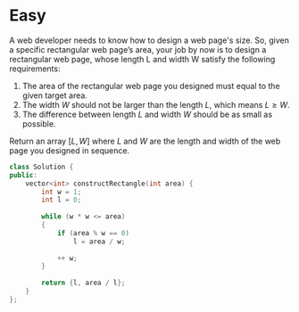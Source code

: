 # Easy

A web developer needs to know how to design a web page's size. So, given a specific rectangular web page’s area, your job by now is to design a rectangular web page, whose length L and width W satisfy the following requirements:

1. The area of the rectangular web page you designed must equal to the given target area.
1. The width $W$ should not be larger than the length $L$, which means $L \geq W$.
1. The difference between length $L$ and width $W$ should be as small as possible.

Return an array $[L, W]$ where $L$ and $W$ are the length and width of the web page you designed in sequence.

```cpp
class Solution {
public:
    vector<int> constructRectangle(int area) {
        int w = 1;
        int l = 0;
        
        while (w * w <= area)
        {
            if (area % w == 0)
                l = area / w;
            
            ++ w;
        }
        
        return {l, area / l};
    }
};
```
